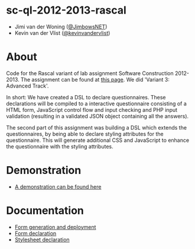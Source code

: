 sc-ql-2012-2013-rascal
======================

* Jimi van der Woning ([@JimbowsNET](https://github.com/JimbowsNET))
* Kevin van der Vlist ([@kevinvandervlist](https://github.com/kevinvandervlist))

# About

Code for the Rascal variant of lab assignment Software Construction 2012-2013. 
The assignment can be found at [this page](doc/Assignment.md). 
We did 'Variant 3: Advanced Track'.

In short: We have created a DSL to declare questionnaires. 
These declarations will be compiled to a interactive questionnaire consisting of a HTML form, JavaScript control flow and input checking and PHP input validation (resulting in a validated JSON object containing all the answers). 

The second part of this assignment was building a DSL which extends the questionnaires, by being able to declare styling attributes for the questionnaire. 
This will generate additional CSS and JavaScript to enhance the questionnaire with the styling attributes.

# Demonstration
* [A demonstration can be found here](http://kevinvandervlist.github.com/QL-R-kemi/)

# Documentation
* [Form generation and deployment](doc/Generation.md) 
* [Form declaration](doc/Form.md)
* [Stylesheet declaration](doc/Stylesheet.md)
